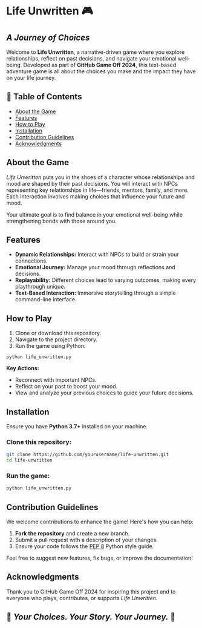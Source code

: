# Life Unwritten 🎮

## *A Journey of Choices*

Welcome to **Life Unwritten**, a narrative-driven game where you explore relationships, reflect on past decisions, and navigate your emotional well-being. Developed as part of **GitHub Game Off 2024**, this text-based adventure game is all about the choices you make and the impact they have on your life journey.

## 📝 Table of Contents

- [About the Game](#about-the-game)
- [Features](#features)
- [How to Play](#how-to-play)
- [Installation](#installation)
- [Contribution Guidelines](#contribution-guidelines)
- [Acknowledgments](#acknowledgements)

## About the Game

*Life Unwritten* puts you in the shoes of a character whose relationships and mood are shaped by their past decisions. You will interact with NPCs representing key relationships in life—friends, mentors, family, and more. Each interaction involves making choices that influence your future and mood.

Your ultimate goal is to find balance in your emotional well-being while strengthening bonds with those around you.

## Features

- **Dynamic Relationships:** Interact with NPCs to build or strain your connections.
- **Emotional Journey:** Manage your mood through reflections and decisions.
- **Replayability:** Different choices lead to varying outcomes, making every playthrough unique.
- **Text-Based Interaction:** Immersive storytelling through a simple command-line interface.

## How to Play

1. Clone or download this repository.
2. Navigate to the project directory.
3. Run the game using Python:

```
python life_unwritten.py
```

**Key Actions:**
- Reconnect with important NPCs.
- Reflect on your past to boost your mood.
- View and analyze your previous choices to guide your future decisions.

## Installation

Ensure you have **Python 3.7+** installed on your machine.

### Clone this repository:

```bash
git clone https://github.com/yourusername/life-unwritten.git
cd life-unwritten
```

### Run the game:

```bash
python life_unwritten.py
```

## Contribution Guidelines

We welcome contributions to enhance the game! Here's how you can help:

1. **Fork the repository** and create a new branch.
2. Submit a pull request with a description of your changes.
3. Ensure your code follows the [PEP 8](https://peps.python.org/pep-0008/) Python style guide.

Feel free to suggest new features, fix bugs, or improve the documentation!

## Acknowledgments

Thank you to GitHub Game Off 2024 for inspiring this project and to everyone who plays, contributes, or supports *Life Unwritten*.

## 🌟 *Your Choices. Your Story. Your Journey.* 🌟
